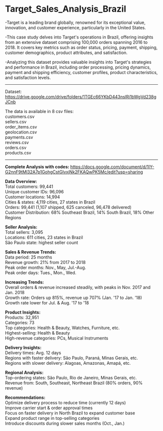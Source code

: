 # Target_Sales_Analysis_Brazil

-Target is a leading brand globally, renowned for its exceptional value, innovation, and customer experience, particularly in the United States.

-This case study delves into Target's operations in Brazil, offering insights from an extensive dataset comprising 100,000 orders spanning 2016 to 2018. It covers key metrics such as order status, pricing, payment, shipping, customer demographics, product attributes, and satisfaction.

-Analyzing this dataset provides valuable insights into Target's strategies and performance in Brazil, including order processing, pricing dynamics, payment and shipping efficiency, customer profiles, product characteristics, and satisfaction levels.
___________________________________________________________________________________________________________

Dataset: https://drive.google.com/drive/folders/1TGEc66YKbD443nslRi1bWgVd238gJCnb

The data is available in 8 csv files:
<br>
customers.csv
<br>
sellers.csv
<br>
order_items.csv
<br>
geolocation.csv
<br>
payments.csv
<br>
reviews.csv
<br>
orders.csv
<br>
products.csv
___________________________________________________________________________________________________________

**Complete Analysis with codes:** https://docs.google.com/document/d/1IY-G2nnF9tMl32A7p1GohgCstGlvxjNk2FKAQwPK5Mc/edit?usp=sharing 

**Data Overview:**
<br>
Total customers: 99,441
<br>
Unique customer IDs: 96,096
<br>
Customer locations: 14,994
<br>
Cities & states: 4,119 cities, 27 states in Brazil
<br>
Orders: 99,441 (1,107 shipped, 625 canceled, 96,478 delivered)
<br>
Customer Distribution: 68% Southeast Brazil, 14% South Brazil, 18% Other Regions
<br>

**Seller Analysis:**
<br>
Total sellers: 3,095
<br>
Locations: 611 cities, 23 states in Brazil
<br>
São Paulo state: highest seller count
<br>

**Sales & Revenue Trends:**
<br>
Data period: 25 months
<br>
Revenue growth: 21% from 2017 to 2018
<br>
Peak order months: Nov., May, Jul.-Aug.
<br>
Peak order days: Tues., Mon., Wed.
<br>

**Increasing Trends:**
<br>
Overall orders & revenue increased steadily, with peaks in Nov. 2017 and Jan. 2018
<br>
Growth rate: Orders up 815%, revenue up 707% (Jan. '17 to Jan. '18)
<br>
Growth rate lower for Jul. & Aug. '17 to '18
<br>

**Product Insights:**
<br>
Products: 32,951
<br>
Categories: 73
<br>
Top categories: Health & Beauty, Watches, Furniture, etc.
<br>
Highest-selling: Health & Beauty
<br>
High-revenue categories: PCs, Musical Instruments

**Delivery Insights:**
<br>
Delivery times: Avg. 12 days
<br>
Regions with faster delivery: São Paulo, Paraná, Minas Gerais, etc.
<br>
Regions with slower delivery: Alagoas, Amazonas, Amapá, etc.

**Regional Analysis:**
<br>
Top-ordering states: São Paulo, Rio de Janeiro, Minas Gerais, etc.
<br>
Revenue from: South, Southeast, Northeast Brazil (80% orders, 90% revenue)

**Recommendations:**
<br>
Optimize delivery process to reduce time (currently 12 days)
<br>
Improve carrier start & order approval times
<br>
Focus on faster delivery in North Brazil to expand customer base
<br>
Expand product range in top-selling categories
<br>
Introduce discounts during slower sales months (Oct., Jan.)
